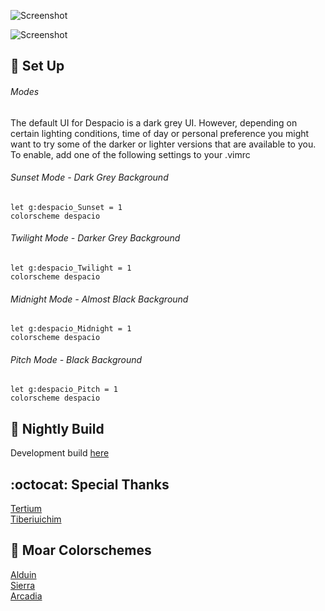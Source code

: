![Screenshot](https://user-images.githubusercontent.com/11221489/32346311-368e8e20-bfca-11e7-8fa8-5e6cc29a1ca7.png)

![Screenshot](https://user-images.githubusercontent.com/11221489/32346323-3c676be6-bfca-11e7-9dca-6db1bba74361.png)

:space_invader: Set Up
------

###### Modes 
The default UI for Despacio is a dark grey UI. However, depending on certain lighting conditions, time of day or personal preference you might want to try some of the darker or lighter versions that are available to you. To enable, add one of the following settings to your .vimrc 

###### Sunset Mode - Dark Grey Background
```VimL
let g:despacio_Sunset = 1
colorscheme despacio 
```

###### Twilight Mode - Darker Grey Background
```VimL
let g:despacio_Twilight = 1
colorscheme despacio 
```

###### Midnight Mode - Almost Black Background
```VimL
let g:despacio_Midnight = 1
colorscheme despacio 
```

###### Pitch Mode - Black Background
```VimL
let g:despacio_Pitch = 1
colorscheme despacio 
```

:crescent_moon: Nightly Build
----------------------------
Development build [here](https://github.com/AlessandroYorba/Despacio/tree/nightly)

:octocat: Special Thanks
-----------------
[Tertium](https://github.com/tertium)<br>
[Tiberiuichim](https://github.com/tiberiuichim)<br>

:octopus: Moar Colorschemes
-------
[Alduin](https://github.com/AlessandroYorba/Alduin)<br>
[Sierra](https://github.com/AlessandroYorba/Sierra)<br>
[Arcadia](https://github.com/AlessandroYorba/Arcadia)<br>
